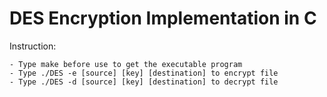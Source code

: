# DES Encryption Implementation in C

Instruction:

	- Type make before use to get the executable program
	- Type ./DES -e [source] [key] [destination] to encrypt file
	- Type ./DES -d [source] [key] [destination] to decrypt file